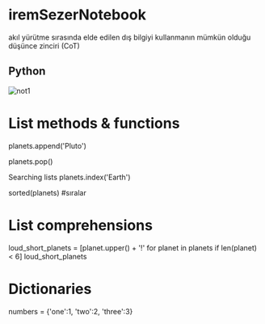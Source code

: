 # iremSezerNotebook

akıl yürütme sırasında elde edilen dış bilgiyi kullanmanın mümkün olduğu düşünce zinciri (CoT)

## Python

![not1](https://github.com/iremssezer/iremSezerNotebook/assets/74788732/83e9c55d-b637-47f0-a695-4458db7f9b7c)

# List methods & functions

planets.append('Pluto')

planets.pop()

Searching lists
planets.index('Earth')

sorted(planets) #sıralar

# List comprehensions

loud_short_planets = [planet.upper() + '!' for planet in planets if len(planet) < 6]
loud_short_planets

# Dictionaries

numbers = {'one':1, 'two':2, 'three':3}












